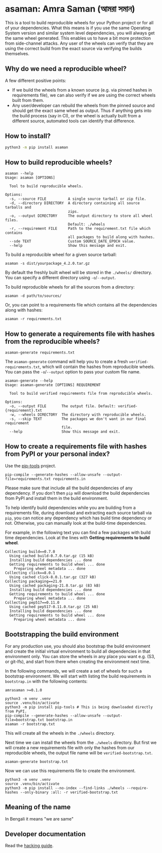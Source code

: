 # asaman: Amra Saman (আমরা সমান)

This is a tool to build reproducible wheels for your Python project or for all of your dependencies. What this means is if you use the same Operating System version and similar system level dependencies, you will always get the same wheel generated. This enables us to have a bit more protection from side-channel attacks. Any user of the wheels can verify that they are using the correct build from the exact source via verifying the builds themselves.


## Why do we need a reproducible wheel?

A few different positive points:

- If we build the wheels from a known source (e.g. via pinned hashes in requirements file), we can also verify if we are using the correct wheels built from them.
- Any user/developer can rebuild the wheels from the pinned source and should get the exact same wheel as output. Thus if anything gets into the build process (say in CI), or the wheel is actually built from a different source, automated tools can identify that difference.


## How to install?

```bash
python3 -m pip install asaman
```

## How to build reproducible wheels?

```
asaman --help
Usage: asaman [OPTIONS]

  Tool to build reproducible wheels.

Options:
  -s, --source FILE          A single source tarball or zip file.
  -d, --directory DIRECTORY  A directory containing all source tarballs and
                             zips.
  -o, --output DIRECTORY     The output directory to store all wheel files.
                             Default: ./wheels
  -r, --requirement FILE     Path to the requirement.txt file which contains
                             all packages to build along with hashes.
  --sde TEXT                 Custom SOURCE_DATE_EPOCH value.
  --help                     Show this message and exit.
```

To build a reproducible wheel for a given source tarball:
```
asaman -s dist/yourpackage_4.2.0.tar.gz
```

By default the freshly built wheel will be stored in the `./wheels/` directory. You can specify a different directory using `-o`/`--output`.

To build reproducible wheels for all the sources from a directory:
```
asaman -d path/to/sources/
```

Or, you can point to a requirements file which contains all the dependencies along with hashes:
```
asaman -r requirements.txt
```


## How to generate a requirements file with hashes from the reproducible wheels?

```
asaman-generate requirements.txt
```

The `asaman-generate` command will help you to create a fresh `verified-requirements.txt`, which will contain the hashes from reproducible wheels. You can pass the `-o`/`--output` option to pass your custom file name.

```
asaman-generate --help
Usage: asaman-generate [OPTIONS] REQUIREMENT

  Tool to build verified requirements file from reproducible wheels.

Options:
  -o, --output FILE       The output file. Default: verified-{requirement}.txt
  -w, --wheels DIRECTORY  The directory with reproducible wheels.
  -s, --skip TEXT         The packages we don't want in our final requirement
                          file.
  --help                  Show this message and exit.
```

## How to create a requirements file with hashes from PyPI or your personal index?

Use the [pip-tools](https://github.com/jazzband/pip-tools/) project.

```
pip-compile --generate-hashes --allow-unsafe --output-file=requirements.txt requirements.in
```

Please make sure that include all the build dependencies of any dependency. If you don't then `pip` will download the build dependencies from PyPI and install them in the build environment.

To help identify build dependencies while you are building from a requirements file, during download and extracting each source tarball via `pip`, you can notice any dependency which has build time dependency or not. Otherwise, you can manually look at the build-time dependencies.

For example, in the following text you can find a few packages with build time dependencies.
Look at the lines with **Getting requirements to build wheel**.

```
Collecting build==0.7.0
  Using cached build-0.7.0.tar.gz (15 kB)
  Installing build dependencies ... done
  Getting requirements to build wheel ... done
    Preparing wheel metadata ... done
Collecting click==8.0.1
  Using cached click-8.0.1.tar.gz (327 kB)
Collecting packaging==21.0
  Using cached packaging-21.0.tar.gz (83 kB)
  Installing build dependencies ... done
  Getting requirements to build wheel ... done
    Preparing wheel metadata ... done
Collecting pep517==0.11.0
  Using cached pep517-0.11.0.tar.gz (25 kB)
  Installing build dependencies ... done
  Getting requirements to build wheel ... done
    Preparing wheel metadata ... done
```


## Bootstrapping the build environment

For any production use, you should also bootstrap the build environment and create the initial virtual environment to build all dependencies in that environment only. You can store the wheels in any place you want e.g. (S3, or git-lfs), and start from there when creating the environment next time.

In the following commands, we will create a set of wheels for such a bootstrap environment. We will start with listing the build requirements in `bootstrap.in` with the following contents:
```
amrasaman >=0.1.0
```

```
python3 -m venv .venv
source .venv/bin/activate
python3 -m pip install pip-tools # This is being downloaded directly from PyPI.
pip-compile --generate-hashes --allow-unsafe --output-file=bootstrap.txt bootstrap.in
asaman -r bootstrap.txt
```

This will create all the wheels in the `./wheels` directory.


Next time we can install the wheels from the `./wheels` directory. But first we will create a new requirements file with only the hashes from our reproducible wheels, the output file name will be `verified-bootstrap.txt`.

```
asaman-generate bootstrap.txt
```

Now we can use this requirements file to create the environment.

```
python3 -m venv .venv
source .venv/bin/activate
python3 -m pip install --no-index --find-links ./wheels --require-hashes --only-binary :all: -r verified-bootstrap.txt 
```


## Meaning of the name

In Bengali it means "we are same"

## Developer documentation

Read the [hacking guide](https://asaman.readthedocs.io/en/latest/hacking.html).

